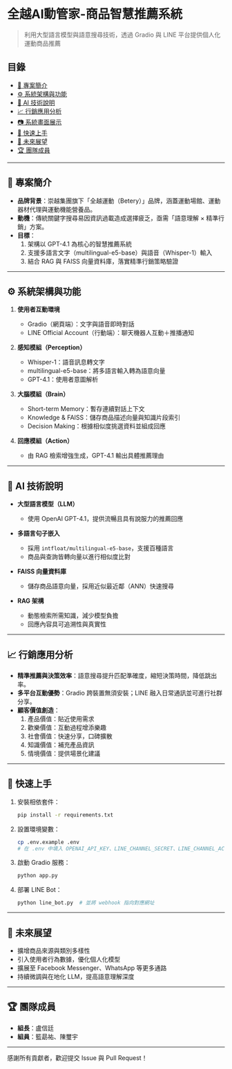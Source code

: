 # 全越AI動管家-商品智慧推薦系統

> 利用大型語言模型與語意搜尋技術，透過 Gradio 與 LINE 平台提供個人化運動商品推薦

## 目錄

- [📌 專案簡介](#專案簡介)
- [⚙️ 系統架構與功能](#系統架構與功能)
- [🤖 AI 技術說明](#ai-技術說明)
- [📈 行銷應用分析](#行銷應用分析)
- [📷 系統畫面展示](#系統畫面展示)
- [🚀 快速上手](#快速上手)
- [🔮 未來展望](#未來展望)
- [🏆 團隊成員](#團隊成員)

---

## 📌 專案簡介

- **品牌背景**：崇越集團旗下「全越運動（Betery）」品牌，涵蓋運動場館、運動器材代理與運動機能營養品。
- **動機**：傳統關鍵字搜尋易因資訊過載造成選擇疲乏，亟需「語意理解 × 精準行銷」方案。
- **目標**：
  1. 架構以 GPT-4.1 為核心的智慧推薦系統
  2. 支援多語言文字（multilingual-e5-base）與語音（Whisper-1）輸入
  3. 結合 RAG 與 FAISS 向量資料庫，落實精準行銷策略驗證

---

## ⚙️ 系統架構與功能

1. **使用者互動環境**
   - Gradio（網頁端）：文字與語音即時對話
   - LINE Official Account（行動端）：聊天機器人互動＋推播通知

2. **感知模組（Perception）**
   - Whisper-1：語音訊息轉文字
   - multilingual-e5-base：將多語言輸入轉為語意向量
   - GPT-4.1：使用者意圖解析

3. **大腦模組（Brain）**
   - Short-term Memory：暫存連續對話上下文
   - Knowledge & FAISS：儲存商品描述向量與知識片段索引
   - Decision Making：根據相似度挑選資料並組成回應

4. **回應模組（Action）**
   - 由 RAG 檢索增強生成，GPT-4.1 輸出具體推薦理由

---

## 🤖 AI 技術說明

- **大型語言模型（LLM）**
  - 使用 OpenAI GPT-4.1，提供流暢且具有說服力的推薦回應

- **多語言句子嵌入**
  - 採用 `intfloat/multilingual-e5-base`，支援百種語言
  - 商品與查詢皆轉向量以進行相似度比對

- **FAISS 向量資料庫**
  - 儲存商品語意向量，採用近似最近鄰（ANN）快速搜尋

- **RAG 架構**
  - 動態檢索所需知識，減少模型負擔
  - 回應內容具可追溯性與真實性

---

## 📈 行銷應用分析

- **精準推薦與決策效率**：語意搜尋提升匹配準確度，縮短決策時間，降低跳出率。
- **多平台互動優勢**：Gradio 跨裝置無須安裝；LINE 融入日常通訊並可進行社群分享。
- **顧客價值創造**：
  1. 產品價值：貼近使用需求
  2. 歡樂價值：互動過程增添樂趣
  3. 社會價值：快速分享，口碑擴散
  4. 知識價值：補充產品資訊
  5. 情境價值：提供場景化建議

---


## 🚀 快速上手

1. 安裝相依套件：
   ```bash
   pip install -r requirements.txt
   ```
2. 設置環境變數：
   ```bash
   cp .env.example .env
   # 在 .env 中填入 OPENAI_API_KEY、LINE_CHANNEL_SECRET、LINE_CHANNEL_ACCESS_TOKEN
   ```
3. 啟動 Gradio 服務：
   ```bash
   python app.py
   ```
4. 部署 LINE Bot：
   ```bash
   python line_bot.py  # 並將 webhook 指向對應網址
   ```

---

## 🔮 未來展望

- 擴增商品來源與類別多樣性
- 引入使用者行為數據，優化個人化模型
- 擴展至 Facebook Messenger、WhatsApp 等更多通路
- 持續微調與在地化 LLM，提高語意理解深度

---

## 🏆 團隊成員

- **組長**：盧信廷
- **組員**：籃勗祐、陳璽宇

---

感謝所有貢獻者，歡迎提交 Issue 與 Pull Request！

